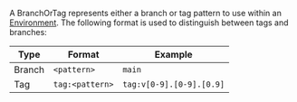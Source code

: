 A BranchOrTag represents either a branch or tag pattern to use within an [Environment](environment.md).
The following format is used to distinguish between tags and branches:

| Type   | Format          | Example                  |
|--------|-----------------|--------------------------|
| Branch | `<pattern>`     | `main`                   |
| Tag    | `tag:<pattern>` | `tag:v[0-9].[0-9].[0.9]` |
